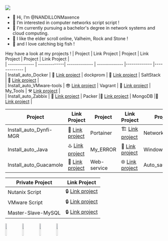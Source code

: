 <img src=https://user-images.githubusercontent.com/74038190/240304586-d48893bd-0757-481c-8d7e-ba3e163feae7.png />

- 👋 Hi, I’m @NANDILLONMaxence
- 👀 I’m interested in computer networks script script !
- 🌱 I'm currently pursuing a bachelor's degree in network systems and cloud computing.
- 💞️ I like the elder scroll online, Valheim, Rock and Stone !
- 🎣 and I love catching big fish !

Hey have a look at my projects !
| Project | Link Project | Project | Link Project | Project | Link Project |                                                                                                  
| ------------- | -------------| ------------- | ------------- |------------- |------------- |               
| Install_auto_Docker | 🐳 [Link project](https://github.com/NANDILLONMaxence/Install_auto_Docker) | dockprom | 🔭 [Link project](https://github.com/NANDILLONMaxence/dockprom) | SaltStack | 🧂 [Link project](https://github.com/NANDILLONMaxence/SaltStacks) |                             
| Install_auto_VMware-tools | 😎 [Link project](https://github.com/NANDILLONMaxence/Install_auto_VMware-tools) | Vagrant  | 📯 [Link project](https://github.com/NANDILLONMaxence/Vagrant) | My_Tools | :hammer_and_pick: [Link project](https://github.com/NANDILLONMaxence/My_Tools) |  
| Install_auto_Zabbix | 📡 [Link project](https://github.com/NANDILLONMaxence/Install_auto_Zabbix) | Packer |💽 [Link project](https://github.com/NANDILLONMaxence/Packer) | MongoDB |🍃 [Link project](https://github.com/NANDILLONMaxence/Install_auto_MongoDB) |

| Project | Link Project | Project | Link Project | Project | Link Project |                                                                                        
| ------------- | -------------| ------------- | ------------- |------------- | ------------- |
| Install_auto_Dynfi-MGR| 🔬 [Link project](https://github.com/NANDILLONMaxence/Install_auto_Dynfi-MGR) | Portainer | 🏗️ [Link project](https://github.com/NANDILLONMaxence/Portainer) | Networking | 📨 [Link project](https://github.com/NANDILLONMaxence/Networking) |
| Install_auto_Java | ♨️ [Link project](https://github.com/NANDILLONMaxence/Install_auto_Java) | My_ERROR | 🚧 [Link project](https://github.com/NANDILLONMaxence/My_ERROR) | Windows_server | 🤤 [Link project](https://github.com/NANDILLONMaxence/Windows_server) |   
| Install_auto_Guacamole | 🥑 [Link project](https://github.com/NANDILLONMaxence/Install_auto_Guacamole) | Web-service | 🌐 [Link project](https://github.com/NANDILLONMaxence/Web-service) |  Auto_sauv | 💾 [Link project](https://github.com/NANDILLONMaxence/Script_Autonome_de_Sauvegarde) |

| Private Project | Link Project |                                                                                               
| ------------- | ------------- |
| Nutanix Script |🔒 [Link project](https://github.com/NANDILLONMaxence/Nutanix) |
| VMware Script |🔒 [Link project](https://github.com/NANDILLONMaxence/VMware) |
| Master-Slave-MySQL |🔒 [Link project](https://github.com/NANDILLONMaxence/Master-Slave-MySQL) |


<img src="https://media.tenor.com/KdkhCJ65m0sAAAAi/peach-goma-peach-and-goma.gif" width="10%" /> <img src=https://user-images.githubusercontent.com/74038190/216655810-e2e89b30-25a2-479a-a20f-c4bde3634607.gif width="10%" /> <img src=https://user-images.githubusercontent.com/74038190/216655848-cf4d7bed-52aa-4740-8c67-1832472051ec.gif width="10%" /> <img src=https://user-images.githubusercontent.com/74038190/216655840-d7262fea-0313-4161-9c45-f69077ea6a2f.gif width="10%" />

